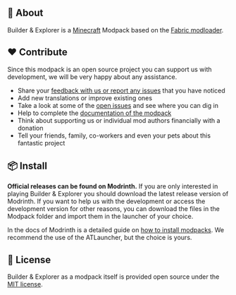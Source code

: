 ## 🧐 About
Builder & Explorer is a [Minecraft](https://minecraft.com/) Modpack based on the [Fabric modloader](https://fabricmc.net/).

## ❤️ Contribute
Since this modpack is an open source project you can support us with development, we will be very happy about any assistance.
- Share your [feedback with us or report any issues](https://github.com/derJuba007/builder-explorer/issues) that you have noticed
- Add new translations or improve existing ones
- Take a look at some of the [open issues](https://github.com/derJuba007/builder-explorer/issues) and see where you can dig in
- Help to complete the [documentation of the modpack](https://github.com/derJuba007/builder-explorer/tree/main/documentation)
- Think about supporting us or individual mod authors financially with a donation
- Tell your friends, family, co-workers and even your pets about this fantastic project

## 📦 Install 
**Official releases can be found on Modrinth.** If you are only interested in playing Builder & Explorer you should download the latest release version of Modrinth. If you want to help us with the development or access the development version for other reasons, you can download the files in the Modpack folder and import them in the launcher of your choice.

In the docs of Modrinth is a detailed guide on [how to install modpacks](https://docs.modrinth.com/docs/modpacks/playing_modpacks/). We recommend the use of the ATLauncher, but the choice is yours.

## 🔑 License
Builder & Explorer as a modpack itself is provided open source under the [MIT license](https://github.com/derJuba007/builder-explorer/blob/main/LICENSE.md).
